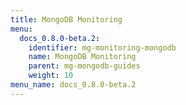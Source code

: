 ```yaml
---
title: MongoDB Monitoring
menu:
  docs_0.8.0-beta.2:
    identifier: mg-monitoring-mongodb
    name: MongoDB Monitoring
    parent: mg-mongodb-guides
    weight: 10
menu_name: docs_0.8.0-beta.2
---
```

